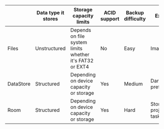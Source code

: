 |  |Data type it stores |Storage capacity limits|ACID support|Backup difficulty|Example|
|---|---|---|---|---|---|
| Files | Unstructured | Depends on file system limits whether it's FAT32 or EXT4 | No | Easy | Images, PDF |
| DataStore | Structured | Depending on device capacity or storage | Yes | Medium | Dark mode preferences,  |
| Room | Structured | Depending on device capacity or storage | Yes | Hard | Store projects and tasks |
